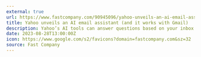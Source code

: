 ```yaml
---
external: true
url: https://www.fastcompany.com/90945096/yahoo-unveils-an-ai-email-assistant-and-it-works-with-gmail
title: Yahoo unveils an AI email assistant (and it works with Gmail)
description: Yahoo’s AI tools can answer questions based on your inbox and automatically draft suggested emails to merchants when you forget to use your gift cards.
date: 2023-08-28T13:00:00Z
icon: https://www.google.com/s2/favicons?domain=fastcompany.com&sz=32
source: Fast Company
---
```

